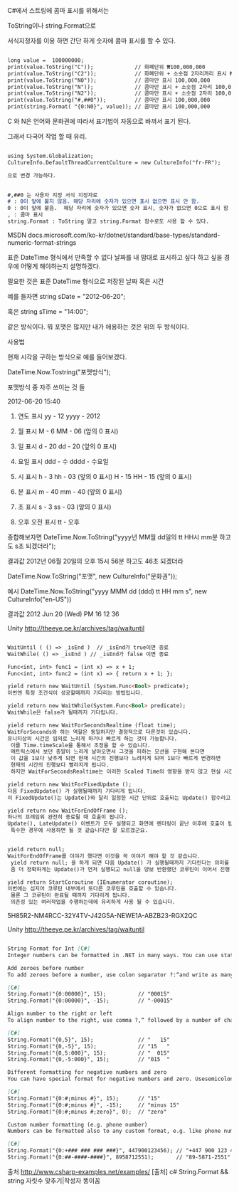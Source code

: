 C#에서 스트링에 콤마 표시를 위해서는

ToString이나 string.Format으로

서식지정자를 이용 하면 간단 하게 숫자에 콤마 표시를 할 수 있다. 

```markdown

long value =  100000000;
print(value.ToString("C"));             // 화폐단위 ₩100,000,000
print(value.ToString("C2"));            // 화폐단위 + 소숫점 2자리까리 표시 ₩100,000,000.00
print(value.ToString("N0"));            // 콤마만 표시 100,000,000
print(value.ToString("N"));             // 콤마만 표시 + 소숫점 2자리 100,000,000.00
print(value.ToString("N2"));            // 콤마만 표시 + 소숫점 2자리 100,000,000.00
print(value.ToString("#,##0"));         // 콤마만 표시 100,000,000 
print(string.Format( "{0:N0}", value)); // 콤마만 표시 100,000,000

```
C 와 N은 언어와 문화권에 따라서 표기법이 자동으로 바껴서 표기 된다. 

그래서 다국어 작업 할 때 유리.

```markdown

using System.Globalization;
CultureInfo.DefaultThreadCurrentCulture = new CultureInfo("fr-FR");

으로 변경 가능하다.
 

#,##0 는 사용자 지정 서식 지정자로 
# : 0이 앞에 붙지 않음. 해당 자리에 숫자가 있으면 표시 없으면 표시 안 함. 
0 : 0이 앞에 붙음.  해당 자리에 숫자가 있으면 숫자 표시, 숫자가 없으면 0으로 표시 함
, : 콤마 표시
string.Format : ToString 말고 string.Format 함수로도 사용 할 수 있다.

```

MSDN docs.microsoft.com/ko-kr/dotnet/standard/base-types/standard-numeric-format-strings

표준 DateTime 형식에서 만족할 수 없다 날짜를 내 맘대로 표시하고 싶다 하고 싶을 경우에 어떻게 해야하는지 설명하겠다.

필요한 것은 표준 DateTime 형식으로 저장된 날짜 혹은 시간

예를 들자면
string sDate = "2012-06-20";

혹은
string sTime = "14:00";
 
같은 방식이다. 뭐 포맷은 많지만 내가 애용하는 것은 위의 두 방식이다.


사용법

현재 시각을 구하는 방식으로 예를 들어보겠다.

DateTime.Now.Tostring("포맷방식");


포맷방식 중 자주 쓰이는 것 들

2012-06-20 15:40

1. 연도 표시
yy - 12
yyyy - 2012

2. 월 표시
M - 6
MM - 06 (앞의 0 표시)

3. 일 표시
d - 20
dd - 20 (앞의 0 표시)

4. 요일 표시
ddd - 수
dddd - 수요일

5. 시 표시
h - 3
hh - 03 (앞의 0 표시)
H - 15
HH - 15 (앞의 0 표시)

6. 분 표시
m - 40
mm - 40 (앞의 0 표시)

6. 초 표시
s - 3
ss - 03 (앞의 0 표시)

7. 오후 오전 표시
tt - 오후

종합해보자면
DateTime.Now.ToString("yyyy년 MM월 dd일의 tt HH시 mm분 하고도 s초 되겠더라");

결과값
2012년 06월 20일의 오후 15시 56분 하고도 46초 되겠더라

DateTime.Now.ToString("포맷", new CultureInfo("문화권"));

예시
DateTime.Now.ToString("yyyy MMM dd (ddd) tt HH mm s", new CultureInfo("en-US"))

결과값
2012 Jun 20 (Wed) PM 16 12 36


Unity
http://theeye.pe.kr/archives/tag/waituntil

```markdown

WaitUntil ( () => _isEnd )  // _isEnd가 true이면 종료
WaitWhile( () => _isEnd ) // _isEnd가 false 이면 종료

Func<int, int> func1 = (int x) => x + 1;
Func<int, int> func2 = (int x) => { return x + 1; };

yield return new WaitUntil (System.Func<Bool> predicate);
이번엔 특정 조건식이 성공할때까지 기다리는 방법입니다.

yield return new WaitWhile(System.Func<Bool> predicate);
WaitWhile은 false가 될때까지 기다립니다.

yield return new WaitForSecondsRealtime (float time);
WaitForSeconds와 하는 역할은 동일하지만 결정적으로 다른것이 있습니다.
유니티상의 시간은 임의로 느리게 하거나 빠르게 하는 것이 가능합니다.
 이를 Time.timeScale을 통해서 조정을 할 수 있습니다.
 매트릭스에서 보던 총알이 느리게 날아오면서 그것을 피하는 모션을 구현해 본다면
 이 값을 1보다 낮추게 되면 현재 시간의 진행보다 느려지게 되며 1보다 빠르게 변경하면
 현재의 시간의 진행보다 빨라지게 됩니다.
 하지만 WaitForSecondsRealtime는 이러한 Scaled Time의 영향을 받지 않고 현실 시간 기준으로만 동작을 하게 됩니다.

yield return new WaitForFixedUpdate ();
다음 FixedUpdate() 가 실행될때까지 기다리게 됩니다. 
이 FixedUpdate()는 Update()와 달리 일정한 시간 단위로 호출되는 Update() 함수라고 생각하시면 됩니다.

yield return new WaitForEndOfFrame ();
하나의 프레임워 완전히 종료될 때 호출이 됩니다.
Update(), LateUpdate() 이벤트가 모두 실행되고 화면에 렌더링이 끝난 이후에 호출이 됩니다.
 특수한 경우에 사용하면 될 것 같습니다만 잘 모르겠군요.


yield return null;
WaitForEndOfFrame를 이야기 했다면 이것을 꼭 이야기 해야 할 것 같습니다.
 yield return null; 을 하게 되면 다음 Update() 가 실행될때까지 기다린다는 의미를 갖게 됩니다.
 좀 더 정확하게는 Update()가 먼저 실행되고 null을 양보 반환했던 코루틴이 이어서 진행 됩니다. 그 다음에 LateUpdate()가 호출됩니다.

yield return StartCoroutine (IEnumerator coroutine);
이번에는 심지어 코루틴 내부에서 또다른 코루틴을 호출할 수 있습니다.
 물론 그 코루틴이 완료될 때까지 기다리게 됩니다.
 의존성 있는 여러작업을 수행하는데에 유리하게 사용 될 수 있습니다.

 ```
 
5H85R2-NM4RCC-32Y4TV-J42G5A-NEWE1A-ABZB23-RGX2QC

Unity
http://theeye.pe.kr/archives/tag/waituntil

```markdown

String Format for Int [C#]
Integer numbers can be formatted in .NET in many ways. You can use static method String.Format or instance method int.ToString. Following examples shows how to align numbers (with spaces or zeroes), how to format negative numbers or how to do custom formatting like phone numbers.

Add zeroes before number
To add zeroes before a number, use colon separator ?:“and write as many zeroes as you want.

[C#]
String.Format("{0:00000}", 15);          // "00015"
String.Format("{0:00000}", -15);         // "-00015"

Align number to the right or left
To align number to the right, use comma ?,“ followed by a number of characters. This alignment option must be before the colon separator.

[C#]
String.Format("{0,5}", 15);              // "   15"
String.Format("{0,-5}", 15);             // "15   "
String.Format("{0,5:000}", 15);          // "  015"
String.Format("{0,-5:000}", 15);         // "015  "

Different formatting for negative numbers and zero
You can have special format for negative numbers and zero. Usesemicolon separator ?;“ to separate formatting to two or three sections. The second section is format for negative numbers, the third section is for zero.

[C#]
String.Format("{0:#;minus #}", 15);      // "15"
String.Format("{0:#;minus #}", -15);     // "minus 15"
String.Format("{0:#;minus #;zero}", 0);  // "zero"

Custom number formatting (e.g. phone number)
Numbers can be formatted also to any custom format, e.g. like phone numbers or serial numbers.

[C#]
String.Format("{0:+### ### ### ###}", 447900123456); // "+447 900 123 456"
String.Format("{0:##-####-####}", 8958712551);       // "89-5871-2551"

 ```
 
출처 http://www.csharp-examples.net/examples/
[출처] c# String.Format && string 자릿수 맞추기|작성자 똥이꼼
 
